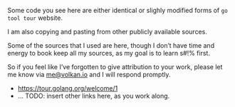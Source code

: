 Some code you see here are either identical or slighly modified forms of `go tool tour` website.

I am also copying and pasting from other publicly available sources.

Some of the sources that I used are here, though I don’t have time and energy to book keep all my sources, as my goal is to learn s#!% first.

So if you feel like I’ve forgotten to give attribution to your work, please let me know via <me@volkan.io> and I will respond promptly.

* <https://tour.golang.org/welcome/1>
* … TODO: insert other links here, as you work along.
